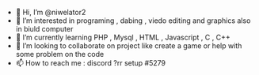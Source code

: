 - 👋 Hi, I’m @niwelator2
- 👀 I’m interested in programing , dabing , viedo editing and graphics also in biuld computer
- 🌱 I’m currently learning PHP , Mysql , HTML , Javascript , C , C++
- 💞️ I’m looking to collaborate on project like create a game or help with some problem on the code 
- 📫 How to reach me : discord ?rr setup #5279

<!---
niwelator2/niwelator2 is a ✨ special ✨ repository because its `README.md` (this file) appears on your GitHub profile.
You can click the Preview link to take a look at your changes.
--->
